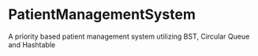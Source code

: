 # PatientManagementSystem
 A priority based patient management system utilizing BST, Circular Queue and Hashtable
